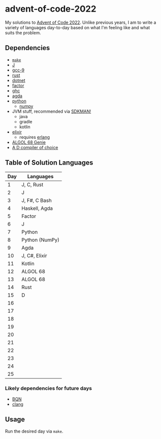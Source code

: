 # advent-of-code-2022

My solutions to [Advent of Code 2022](https://adventofcode.com/2022/).
Unlike previous years, I am to write a variety of languages day-to-day based on what I'm feeling like and what suits the problem.

## Dependencies

- [`make`](https://www.gnu.org/software/make/)
- [J](https://www.jsoftware.com)
- [gcc-9](https://gcc.gnu.org/)
- [rust](https://www.rust-lang.org/)
- [dotnet](https://dotnet.microsoft.com/en-us/)
- [factor](https://factorcode.org/)
- [ghc](https://www.haskell.org/ghcup/)
- [agda](https://wiki.portal.chalmers.se/agda/pmwiki.php)
- [python](https://www.python.org/)
    - [numpy](https://numpy.org/)
- JVM stuff, recommended via [SDKMAN!](https://sdkman.io/)
    - java
    - gradle
    - kotlin
- [elixir](https://elixir-lang.org/)
    - requires [erlang](https://www.erlang.org/)
- [ALGOL 68 Genie](https://jmvdveer.home.xs4all.nl/en.algol-68-genie.html)
- [A D compiler of choice](https://dlang.org/download.html)

## Table of Solution Languages

| Day | Languages      |
| --- | -------------- |
|   1 | J, C, Rust     |
|   2 | J              |
|   3 | J, F#, C Bash  |
|   4 | Haskell, Agda  |
|   5 | Factor         |
|   6 | J              |
|   7 | Python         |
|   8 | Python (NumPy) |
|   9 | Agda           |
|  10 | J, C#, Elixir  |
|  11 | Kotlin         |
|  12 | ALGOL 68       |
|  13 | ALGOL 68       |
|  14 | Rust           |
|  15 | D              |
|  16 |                |
|  17 |                |
|  18 |                |
|  19 |                |
|  20 |                |
|  21 |                |
|  22 |                |
|  23 |                |
|  24 |                |
|  25 |                |


### Likely dependencies for future days

- [BQN](https://mlochbaum.github.io/BQN/)
- [clang](https://clang.llvm.org/)

## Usage

Run the desired day via `make`.
